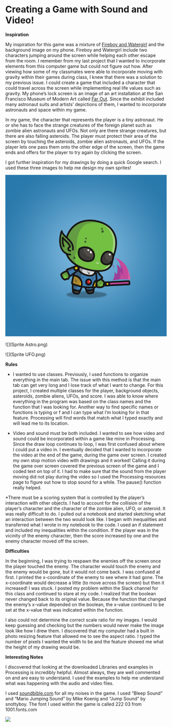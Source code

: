 
# Creating a Game with Sound and Video!

**Inspiration** 

My inspiration for this game was a mixture of [Fireboy and Watergirl](https://www.coolmathgames.com/0-fireboy-watergirl-5-elements) and the background image on my phone. Fireboy and Watergirl include two characters jumping around the screen while helping each other escape from the room. I remember from my last project that I wanted to incorporate elements from this computer game but could not figure out how. After viewing how some of my classmates were able to incorporate moving with gravity within their games during class, I knew that there was a solution to my previous issue. I could create a game that included a character that could travel across the screen while implementing real life values such as gravity. My phone’s lock screen is an image of an art installation at the San Francisco Museum of Modern Art called [Far Out](https://www.sfmoma.org/exhibition/far-out-suits-habs-and-labs-for-outer-space/). Since the exhibit included many astronaut suits and artists’ depictions of them, I wanted to incorporate astronauts and space within my game. 

In my game, the character that represents the player is a tiny astronaut. He or she has to face the strange creatures of the foreign planet such as zombie alien astronauts and UFOs. Not only are there strange creatures, but there are also falling asteroids. The player must protect their area of the screen by touching the asteroids, zombie alien astronauts, and UFOs. If the player lets one pass them onto the other edge of the screen, then the game ends and offers for the player to try again by clicking the screen. 

I got further inspiration for my drawings by doing a quick Google search. I used these three images to help me design my own sprites!

![](https://github.com/Megan-J/IntroductionToInteractiveMedia/blob/master/midterm/Sprite%20Alien.jpg)

![](Sprite Astro.png)

![](Sprite UFO.png)

**Rules**

* I wanted to use classes. Previously, I used functions to organize everything in the main tab. The issue with this method is that the main tab can get very long and I lose track of what I want to change. For this project, I created multiple classes for the player, background objects, asteroids, zombie aliens, UFOs, and score. I was able to know where everything in the program was based on the class names and the function that I was looking for. Another way to find specific names or functions is typing <CMD> or <CTRL> f and I can type what I’m looking for in that feature. Processing will find words that match what I typed exactly and will lead me to its location.

* Video and sound must be both included. I wanted to see how video and sound could be incorporated within a game like mine in Processing. Since the draw loop continues to loop, I was first confused about where I could put a video in. I eventually decided that I wanted to incorporate the video at the end of the game, during the game over screen. I created my own stop motion video with drawings and it worked! Calling it during the game over screen covered the previous screen of the game and I coded text on top of it. I had to make sure that the sound from the player moving did not play during the video so I used the Processing resources page to figure out how to stop sound for a while. The pause() function really helped. 

*There must be a scoring system that is controlled by the player’s interaction with other objects. I had to account for the collision of the player’s character and the character of the zombie alien, UFO, or asteroid. It was really difficult to do. I pulled out a notebook and started sketching what an interaction between the two would look like. I began with inequalities and transferred what I wrote in my notebook to the code. I used an if statement and included my inequalities within the condition. If the player was in the vicinity of the enemy character, then the score increased by one and the enemy character moved off the screen. 

**Difficulties**

In the beginning, I was trying to respawn the enemies off the screen once the player touched the enemy. The character would touch the enemy and the enemy would be gone, but it would not come back. I was confused at first. I printed the x-coordinate of the enemy to see where it had gone. The x-coordinate would decrease a little (to move across the screen) but then it increased! I was stuck. I posted my problem within the Slack channel for this class and continued to stare at my code. I realized that the boolean never changed back to its original value. Because the function that changed the enemy’s x-value depended on the boolean, the x-value continued to be set at the x-value that was indicated within the function. 

I also could not determine the correct scale ratio for my images. I would keep guessing and checking but the numbers would never make the image look like how I drew them. I discovered that my computer had a built in photo resizing feature that allowed me to see the aspect ratio. I typed the number of pixels I wanted the width to be and the feature showed me what the height of my drawing would be. 

**Interesting Notes**

I discovered that looking at the downloaded Libraries and examples in Processing is incredibly helpful. Almost always, they are well commented on and are easy to understand. I used the examples to help me understand what was happening with the audio and video files. 

I used [soundbible.com](http://soundbible.com/) for all my noises in the game. I used “Bleep Sound” and “Mario Jumping Sound” by Mike Koenig and “Jump Sound” by snottyboy. The font I used within the game is called 222 03 from 1001.fonts.com

![](midterm-pic.png)
